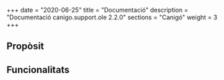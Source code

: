 +++
date        = "2020-06-25"
title       = "Documentació"
description = "Documentació canigo.support.ole 2.2.0"
sections    = "Canigó"
weight      = 3
+++

## Propòsit



## Funcionalitats
